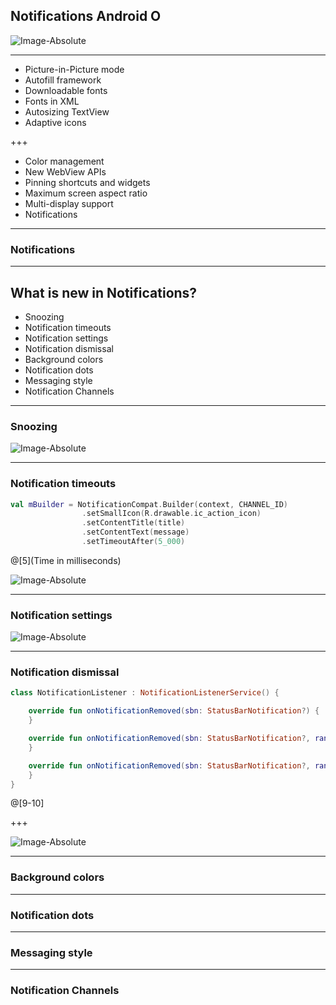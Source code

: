 ## Notifications Android O

![Image-Absolute](assets/android-oreo.png)

---

- Picture-in-Picture mode 
- Autofill framework 
- Downloadable fonts 
- Fonts in XML 
- Autosizing TextView 
- Adaptive icons 

+++

- Color management 
- New WebView APIs 
- Pinning shortcuts and widgets 
- Maximum screen aspect ratio 
- Multi-display support 
- Notifications 

---
### Notifications

---
## What is new in Notifications? 
- Snoozing
- Notification timeouts
- Notification settings
- Notification dismissal
- Background colors
- Notification dots
- Messaging style
- Notification Channels

---
### Snoozing
![Image-Absolute](assets/snoozing.gif)

---
### Notification timeouts
```kotlin
val mBuilder = NotificationCompat.Builder(context, CHANNEL_ID)
                .setSmallIcon(R.drawable.ic_action_icon)
                .setContentTitle(title)
                .setContentText(message)
                .setTimeoutAfter(5_000)              
```

@[5](Time in milliseconds)

![Image-Absolute](assets/timeout.gif)

---
### Notification settings
![Image-Absolute](assets/notification_categories.gif)

---
### Notification dismissal

```kotlin
class NotificationListener : NotificationListenerService() {

    override fun onNotificationRemoved(sbn: StatusBarNotification?) {
    }

    override fun onNotificationRemoved(sbn: StatusBarNotification?, rankingMap: RankingMap?) {
    }

    override fun onNotificationRemoved(sbn: StatusBarNotification?, rankingMap: RankingMap?, reason: Int) {
    }
}
```
@[9-10]

+++

![Image-Absolute](assets/notification_access.png)

---
### Background colors

---
### Notification dots

---
### Messaging style

---
### Notification Channels